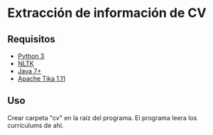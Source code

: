 # Extracción de información de CV

## Requisitos
* [Python 3](https://www.python.org/downloads/)
* [NLTK](http://www.nltk.org/install.html)
* [Java 7+](http://www.oracle.com/technetwork/java/javase/downloads/index.html)
* [Apache Tika 1.11](https://tika.apache.org/download.html)

## Uso
Crear carpeta "cv" en la raíz del programa. El programa leera los curriculums de ahí.
